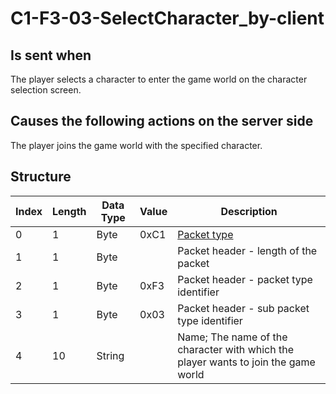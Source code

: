 # C1-F3-03-SelectCharacter_by-client

## Is sent when

The player selects a character to enter the game world on the character selection screen.

## Causes the following actions on the server side

The player joins the game world with the specified character.

## Structure

| Index | Length | Data Type | Value | Description |
|-------|--------|-----------|-------|-------------|
| 0 | 1 |   Byte   | 0xC1  | [Packet type](PacketTypes.md) |
| 1 | 1 |    Byte   |      | Packet header - length of the packet |
| 2 | 1 |    Byte   | 0xF3  | Packet header - packet type identifier |
| 3 | 1 |    Byte   | 0x03  | Packet header - sub packet type identifier |
| 4 | 10 | String |  | Name; The name of the character with which the player wants to join the game world |